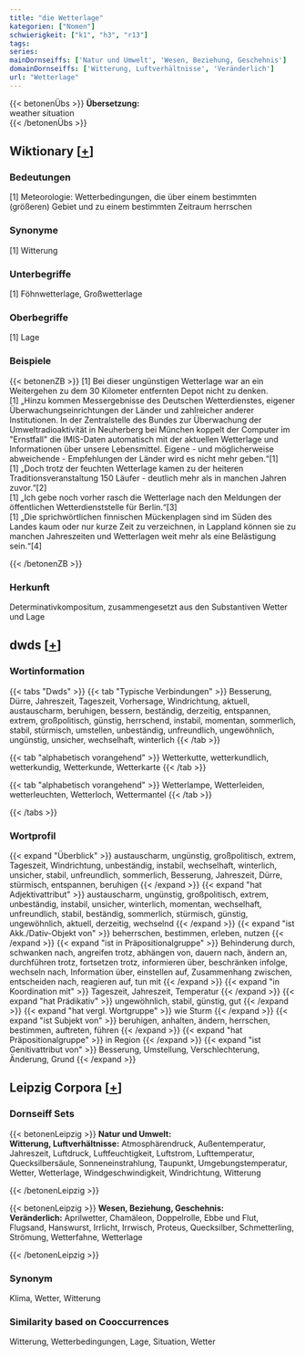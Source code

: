 ```yaml
---
title: "die Wetterlage"
kategorien: ["Nomen"]
schwierigkeit: ["k1", "h3", "r13"]
tags:
series:
mainDornseiffs: ['Natur und Umwelt', 'Wesen, Beziehung, Geschehnis']
domainDornseiffs: ['Witterung, Luftverhältnisse', 'Veränderlich']
url: "Wetterlage"
---
```


{{< betonenÜbs >}}
**Übersetzung:**  
weather situation  
{{< /betonenÜbs >}}

## Wiktionary [[+](https://de.wiktionary.org/wiki/Wetterlage)]

### Bedeutungen
[1] Meteorologie: Wetterbedingungen, die über einem bestimmten (größeren) Gebiet und zu einem bestimmten Zeitraum herrschen  

### Synonyme
[1] Witterung  

### Unterbegriffe
[1] Föhnwetterlage, Großwetterlage  

### Oberbegriffe
[1] Lage  

### Beispiele
{{< betonenZB >}}
[1] Bei dieser ungünstigen Wetterlage war an ein Weitergehen zu dem 30 Kilometer entfernten Depot nicht zu denken.  
[1] „Hinzu kommen Messergebnisse des Deutschen Wetterdienstes, eigener Überwachungseinrichtungen der Länder und zahlreicher anderer Institutionen. In der Zentralstelle des Bundes zur Überwachung der Umweltradioaktivität in Neuherberg bei München koppelt der Computer im "Ernstfall" die IMIS-Daten automatisch mit der aktuellen Wetterlage und Informationen über unsere Lebensmittel. Eigene - und möglicherweise abweichende - Empfehlungen der Länder wird es nicht mehr geben.“[1]  
[1] „Doch trotz der feuchten Wetterlage kamen zu der heiteren Traditionsveranstaltung 150 Läufer - deutlich mehr als in manchen Jahren zuvor.“[2]  
[1] „Ich gebe noch vorher rasch die Wetterlage nach den Meldungen der öffentlichen Wetterdienststelle für Berlin.“[3]  
[1] „Die sprichwörtlichen finnischen Mückenplagen sind im Süden des Landes kaum oder nur kurze Zeit zu verzeichnen, in Lappland können sie zu manchen Jahreszeiten und Wetterlagen weit mehr als eine Belästigung sein.“[4]  

{{< /betonenZB >}}
### Herkunft
Determinativkompositum, zusammengesetzt aus den Substantiven Wetter und Lage  



## dwds [[+](https://www.dwds.de/wb/Wetterlage)]

### Wortinformation
{{< tabs "Dwds" >}}
{{< tab "Typische Verbindungen" >}}
Besserung, Dürre, Jahreszeit, Tageszeit, Vorhersage, Windrichtung, aktuell, austauscharm, beruhigen, bessern, beständig, derzeitig, entspannen, extrem, großpolitisch, günstig, herrschend, instabil, momentan, sommerlich, stabil, stürmisch, umstellen, unbeständig, unfreundlich, ungewöhnlich, ungünstig, unsicher, wechselhaft, winterlich
{{< /tab >}}

{{< tab "alphabetisch vorangehend" >}}
Wetterkutte, wetterkundlich, wetterkundig, Wetterkunde, Wetterkarte
{{< /tab >}}

{{< tab "alphabetisch vorangehend" >}}
Wetterlampe, Wetterleiden, wetterleuchten, Wetterloch, Wettermantel
{{< /tab >}}

{{< /tabs >}}

### Wortprofil
{{< expand "Überblick" >}} austauscharm, ungünstig, großpolitisch, extrem, Tageszeit, Windrichtung, unbeständig, instabil, wechselhaft, winterlich, unsicher, stabil, unfreundlich, sommerlich, Besserung, Jahreszeit, Dürre, stürmisch, entspannen, beruhigen {{< /expand >}}
{{< expand "hat Adjektivattribut" >}} austauscharm, ungünstig, großpolitisch, extrem, unbeständig, instabil, unsicher, winterlich, momentan, wechselhaft, unfreundlich, stabil, beständig, sommerlich, stürmisch, günstig, ungewöhnlich, aktuell, derzeitig, wechselnd {{< /expand >}}
{{< expand "ist Akk./Dativ-Objekt von" >}} beherrschen, bestimmen, erleben, nutzen {{< /expand >}}
{{< expand "ist in Präpositionalgruppe" >}} Behinderung durch, schwanken nach, angreifen trotz, abhängen von, dauern nach, ändern an, durchführen trotz, fortsetzen trotz, informieren über, beschränken infolge, wechseln nach, Information über, einstellen auf, Zusammenhang zwischen, entscheiden nach, reagieren auf, tun mit {{< /expand >}}
{{< expand "in Koordination mit" >}} Tageszeit, Jahreszeit, Temperatur {{< /expand >}}
{{< expand "hat Prädikativ" >}} ungewöhnlich, stabil, günstig, gut {{< /expand >}}
{{< expand "hat vergl. Wortgruppe" >}} wie Sturm {{< /expand >}}
{{< expand "ist Subjekt von" >}} beruhigen, anhalten, ändern, herrschen, bestimmen, auftreten, führen {{< /expand >}}
{{< expand "hat Präpositionalgruppe" >}} in Region {{< /expand >}}
{{< expand "ist Genitivattribut von" >}} Besserung, Umstellung, Verschlechterung, Änderung, Grund {{< /expand >}}

## Leipzig Corpora [[+](https://corpora.uni-leipzig.de/en/res?word=Wetterlage&corpusId=deu_newscrawl-public_2018)]

### Dornseiff Sets
{{< betonenLeipzig >}}
**Natur und Umwelt:**  
**Witterung, Luftverhältnisse:** Atmosphärendruck, Außentemperatur, Jahreszeit, Luftdruck, Luftfeuchtigkeit, Luftstrom, Lufttemperatur, Quecksilbersäule, Sonneneinstrahlung, Taupunkt, Umgebungstemperatur, Wetter, Wetterlage, Windgeschwindigkeit, Windrichtung, Witterung  

{{< /betonenLeipzig >}}


{{< betonenLeipzig >}}
**Wesen, Beziehung, Geschehnis:**  
**Veränderlich:** Aprilwetter, Chamäleon, Doppelrolle, Ebbe und Flut, Flugsand, Hanswurst, Irrlicht, Irrwisch, Proteus, Quecksilber, Schmetterling, Strömung, Wetterfahne, Wetterlage  

{{< /betonenLeipzig >}}

### Synonym
Klima, Wetter, Witterung


### Similarity based on Cooccurrences
Witterung, Wetterbedingungen, Lage, Situation, Wetter

